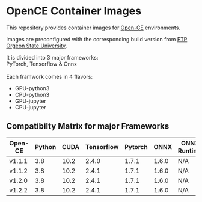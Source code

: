 # OpenCE Container Images

This repository provides container images for [Open-CE](https://github.com/open-ce) environments.

Images are preconfigured with the corresponding build version from [FTP Orgeon State University](https://ftp.osuosl.org/pub/open-ce/).

It is divided into 3 major frameworks: <br>
PyTorch, Tensorflow & Onnx<br>
<br>
Each framwork comes in 4 flavors:<br>
- GPU-python3
- CPU-python3
- GPU-jupyter
- CPU-jupyter

## Compatibilty Matrix for major Frameworks

Open-CE | Python | CUDA | Tensorflow | Pytorch | ONNX | ONNX Runtime
--- | --- | --- | --- | --- | --- |--- 
v1.1.1 | 3.8 | 10.2 | 2.4.0 | 1.7.1 | 1.6.0 | N/A
v1.1.2 | 3.8 | 10.2 | 2.4.1 | 1.7.1 | 1.6.0 | N/A
v1.2.0 | 3.8 | 10.2 | 2.4.1 | 1.7.1 | 1.6.0 | N/A
v1.2.2 | 3.8 | 10.2 | 2.4.1 | 1.7.1 | 1.6.0 | N/A
